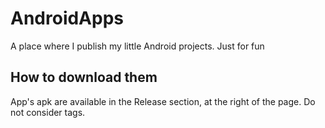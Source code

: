 # AndroidApps
A place where I publish my little Android projects. Just for fun <br>
## How to download them
App's apk are available in the Release section, at the right of the page. Do not consider tags. 
